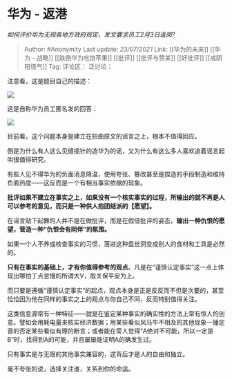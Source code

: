 # 华为 - 返港
*如何评价华为无视各地方政府规定，发文要求员工2月3日返岗?*

> Author: #Anonymity
> Last update: *23/07/2021*
> Link: [[华为的未来]] [[华为 - 战略]] [[跌倒华为吃饱苹果]] [[批评]] [[批评与赞美]] [[好批评]] [[戒阴阳怪气]]
> Tag:
> 评论区：
> 泛讨论：

注意看，这是题目自己的描述：

![](https://pic4.zhimg.com/50/v2-dc307f3784da61e3d0d3d1abbf417534_hd.jpg?source=1940ef5c)

这是自称华为员工匿名发的回答：

![](https://pic1.zhimg.com/50/v2-8fe6f7b4fd3d4547a40dbcdb395f2fbf_hd.jpg?source=1940ef5c)

目前看，这个问题本身是建立在扭曲原文的谣言之上，根本不值得回应。

倒是为什么有人这么见缝插针的造华为的谣，又为什么有这么多人喜欢追着谣言起哄很值得研究。

有些人见不得华为的负面消息降温，使用夸张、篡改甚至是捏造的手段制造和维持负面热度——这反而是一个有相当事实依据的现象。

**批评如果不建立在事实之上，如果没有一个核实事实的过程，所输出的就不再是人可以参考的意见，而只是一种供人抱团结派的【愿望】。**

在谣言贴下起舞的人并不是在做批评，而是在假借批评的姿态，**输出一种仇恨的愿望，营造一种“仇恨会有同伴”的氛围。**

如果一个人不养成核查事实的习惯，落进这种盘丝洞变成别人的食材和工具是必然的。

**只有在事实的基础上，才有你值得参考的观点**。凡是在“谨慎认定事实”这一点上体现出哪怕丁点怠慢的所谓大V，取关保平安为上。

而只要是遵循“谨慎认定事实”的起点，观点本身是正是反反而不但是次要的，甚至恰恰因为他在同样的事实之上的观点与你自己不同，反而特别值得关注。

这类信息源常有一种特征——就是在鉴定某种事实的确实性的方法上常有惊人的创意。譬如会用耗电量来核实经济数据；用某些看似风马牛不相及的其他现象一锤定音的否定某些看似有理的断言；或者能在旁人觉得“A绝对不可能，所以一定是B”时，找得到A的可能，并且屡屡能证明A的确发生过。

只有事实是与无限的其他事实兼容的，这背后才是人的自由和独立。

毫不夸张的说，选择关注谁，关系到你的命运。

